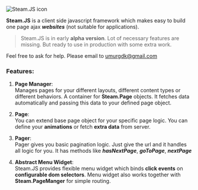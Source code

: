 ![Steam.JS icon](http://umurgedik.com/steamjs/Logo.png)

**Steam.JS** is a client side javascript framework which makes easy to build one page ajax ***websites*** (not suitable for applications).

>Steam.JS is in early **alpha version**. Lot of necessary features are missing. But ready to use in production with some extra work.  

Feel free to ask for help. Please email to <umurgdk@gmail.com>

  
### Features:

1. **Page Manager**:  
Manages pages for your different layouts, different content types or different behaviors. A container for **Steam.Page** objects. It fetches data automatically and passing this data to your defined page object.

2. **Page**:  
You can extend base page object for your specific page logic. You can define your **animations** or fetch **extra data** from server.

3. **Pager**:  
Pager gives you basic pagination logic. Just give the url and it handles all logic for you. It has methods like ***hasNextPage***, ***goToPage***, ***nextPage***

4. **Abstract Menu Widget**:  
Steam.JS provides flexible menu widget which binds **click events** on **configurable dom selectors**. Menu widget also works together with **Steam.PageManger** for simple routing.